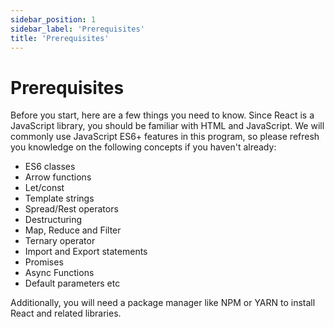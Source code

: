 ```yaml
---
sidebar_position: 1
sidebar_label: 'Prerequisites'
title: 'Prerequisites'
---
```


# Prerequisites

Before you start, here are a few things you need to know. Since React is a JavaScript library, you should be familiar with HTML and JavaScript.
We will commonly use JavaScript ES6+ features in this program, so please refresh you knowledge on the following concepts if you haven't already:

- ES6 classes
- Arrow functions
- Let/const
- Template strings
- Spread/Rest operators
- Destructuring
- Map, Reduce and Filter
- Ternary operator
- Import and Export statements
- Promises
- Async Functions
- Default parameters etc

Additionally, you will need a package manager like NPM or YARN to install React and related libraries.
